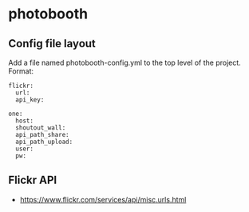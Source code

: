 # photobooth
## Config file layout
Add a file named photobooth-config.yml to the top level of the project. Format:

```
flickr:
  url: 
  api_key: 

one:
  host: 
  shoutout_wall: 
  api_path_share: 
  api_path_upload: 
  user:
  pw: 
```

## Flickr API
* https://www.flickr.com/services/api/misc.urls.html